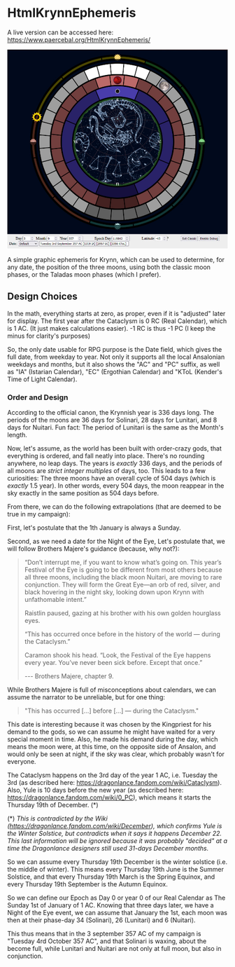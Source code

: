 # HtmlKrynnEphemeris

A live version can be accessed here: https://www.paercebal.org/HtmlKrynnEphemeris/

![Krynn Ephemeris the Tuesday 3rd September 357 AC](example.00.jpg "Krynn Ephemeris the Tuesday 3rd September 357 AC")

A simple graphic ephemeris for Krynn, which can be used to determine, for any date, the position of the three moons, using both the classic moon phases, or the Taladas moon phases (which I prefer).

## Design Choices

In the math, everything starts at zero, as proper, even if it is "adjusted" later for display. The first year after the Cataclysm is 0 RC (Real Calendar), which is 1 AC. (It just makes calculations easier). -1 RC is thus -1 PC (I keep the minus for clarity's purposes)

So, the only date usable for RPG purpose is the Date field, which gives the full date, from weekday to year. Not only it supports all the local Ansalonian weekdays and months, but it also shows the "AC" and "PC" suffix, as well as "IA" (Istarian Calendar), "EC" (Ergothian Calendar) and "KToL (Kender's Time of Light Calendar).

### Order and Design

According to the official canon, the Krynnish year is 336 days long. The periods of the moons are 36 days for Solinari, 28 days for Lunitari, and 8 days for Nuitari. Fun fact: The period of Lunitari is the same as the Month's length.

Now, let's assume, as the world has been built with order-crazy gods, that everything is ordered, and fall neatly into place. There's no rounding anywhere, no leap days. The years is *exactly* 336 days, and the periods of all moons are *strict integer multiples* of days, too. This leads to a few curiosities: The three moons have an overall cycle of 504 days (which is *exactly* 1.5 year). In other words, every 504 days, the moon reappear in the sky exactly in the same position as 504 days before.

From there, we can do the following extrapolations (that are deemed to be true in my campaign):

First, let's postulate that the 1th January is always a Sunday.

Second, as we need a date for the Night of the Eye, Let's postulate that, we will follow Brothers Majere's guidance (because, why not?):

> “Don’t interrupt me, if you want to know what’s going on. This year’s Festival of the Eye is going to be different from most others because all three moons, including the black moon Nuitari, are moving to rare conjunction. They will form the Great Eye—an orb of red, silver, and black hovering in the night sky, looking down upon Krynn with unfathomable intent.”
>
>Raistlin paused, gazing at his brother with his own golden hourglass eyes.
>
>“This has occurred once before in the history of the world — during the Cataclysm.”
>
>Caramon shook his head. “Look, the Festival of the Eye happens every year. You’ve never been sick before. Except that once.”
>
> --- Brothers Majere, chapter 9.

While Brothers Majere is full of misconceptions about calendars, we can assume the narrator to be unreliable, but for one thing:

> "This has occurred [...] before [...] — during the Cataclysm."

This date is interesting because it was chosen by the Kingpriest for his demand to the gods, so we can assume he might have waited for a very special moment in time. Also, he made his demand during the day, which means the moon were, at this time, on the opposite side of Ansalon, and would only be seen at night, if the sky was clear, which probably wasn't for everyone.

The Cataclysm happens on the 3rd day of the year 1 AC, i.e. Tuesday the 3rd (as described here: https://dragonlance.fandom.com/wiki/Cataclysm). Also, Yule is 10 days before the new year (as described here: https://dragonlance.fandom.com/wiki/0_PC), which means it starts the Thursday 19th of December. (\*)


(\*) *This is contradicted by the Wiki (https://dragonlance.fandom.com/wiki/December), which confirms Yule is the Winter Solstice, but contradicts when it says it happens December 22. This last information will be ignored because it was probably "decided" at a time the Dragonlance designers still used 31-days December months.*

So we can assume every Thursday 19th December is the winter solstice (i.e. the middle of winter). This means every Thursday 19th June is the Summer Solstice, and that every Thursday 19th March is the Spring Equinox, and every Thursday 19th September is the Autumn Equinox.

So we can define our Epoch as Day 0 or year 0 of our Real Calendar as The Sunday 1st of January of 1 AC. Knowing that three days later, we have a Night of the Eye event, we can assume that January the 1st, each moon was then at their phase-day 34 (Solinari), 26 (Lunitari) and 6 (Nuitari).

This thus means that in the 3 september 357 AC of my campaign is "Tuesday 4rd October 357 AC", and that Solinari is waxing, about the become full, while Lunitari and Nuitari are not only at full moon, but also in conjunction.
